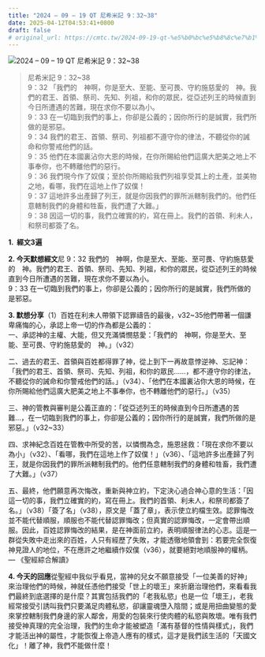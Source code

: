 ```yaml
---
title: "2024 – 09 – 19 QT 尼希米記 9：32~38"
date: 2025-04-12T04:53:41+0800
draft: false
# original_url: https://cmtc.tw/2024-09-19-qt-%e5%b0%bc%e5%b8%8c%e7%b1%b3%e8%a8%98-9%ef%bc%9a3238
---
```


![2024 – 09 – 19 QT 尼希米記 9：32~38](/images/qt.jpg  "2024 – 09 – 19 QT 尼希米記 9：32~38")

> 尼希米記 9：32~38  
> 9：32 「我們的　神啊，你是至大、至能、至可畏、守約施慈愛的　神。我們的君王、首領、祭司、先知、列祖，和你的眾民，從亞述列王的時候直到今日所遭遇的苦難，現在求你不要以為小。  
> 9：33 在一切臨到我們的事上，你卻是公義的；因你所行的是誠實，我們所做的是邪惡。  
> 9：34 我們的君王、首領、祭司、列祖都不遵守你的律法，不聽從你的誡命和你警戒他們的話。  
> 9：35 他們在本國裏沾你大恩的時候，在你所賜給他們這廣大肥美之地上不事奉你，也不轉離他們的惡行。  
> 9：36 我們現今作了奴僕；至於你所賜給我們列祖享受其上的土產，並美物之地，看哪，我們在這地上作了奴僕！  
> 9：37 這地許多出產歸了列王，就是你因我們的罪所派轄制我們的。他們任意轄制我們的身體和牲畜，我們遭了大難。」  
> 9：38 因這一切的事，我們立確實的約，寫在冊上。我們的首領、利未人，和祭司都簽了名。

**1.  經文3遍**

**2. 今天默想經文**尼 9：32 我們的　神啊，你是至大、至能、至可畏、守約施慈愛的　神。我們的君王、首領、祭司、先知、列祖，和你的眾民，從亞述列王的時候直到今日所遭遇的苦難，現在求你不要以為小。  
9：33 在一切臨到我們的事上，你卻是公義的；因你所行的是誠實，我們所做的是邪惡。

**3. 默想分享**（1）百姓在利未人帶領下認罪禱告的最後，v32~35他們帶著一個謙卑痛悔的心，承認上帝一切的作為都是公義的：  
一、承認神的主權、大能，但又充滿憐憫慈愛：「我們的　神啊，你是至大、至能、至可畏、守約施慈愛的　神。」（v32）

二、過去的君王、首領與百姓都得罪了神，從上到下一再故意悖逆神、忘記神：「我們的君王、首領、祭司、先知、列祖，和你的眾民……，都不遵守你的律法，不聽從你的誡命和你警戒他們的話。」（v34）、「他們在本國裏沾你大恩的時候，在你所賜給他們這廣大肥美之地上不事奉你，也不轉離他們的惡行。」（v35）

三、神的管教與審判是公義正直的：「從亞述列王的時候直到今日所遭遇的苦難…，在一切臨到我們的事上，你卻是公義的；因你所行的是誠實，我們所做的是邪惡。」（v32~33）

四、求神紀念百姓在管教中所受的苦，以憐憫為念，施恩拯救：「現在求你不要以為小」（v32）、「看哪，我們在這地上作了奴僕！」（v36）、「這地許多出產歸了列王，就是你因我們的罪所派轄制我們的。他們任意轄制我們的身體和牲畜，我們遭了大難。」（v37）

五、最終，他們願意再次悔改，重新與神立約，下定決心過合神心意的生活：「因這一切的事，我們立確實的約，寫在冊上。我們的首領、利未人，和祭司都簽了名。」（v38）「簽了名」（v38），原文是「蓋了章」，表示使立約檔生效。認罪悔改並不能代替順服，順服也不能代替認罪悔改；但真實的認罪悔改，一定會帶出順服。因此，百姓認罪悔改的結果，是在神面前立約，表明順服律法的心志。這是一群從失敗中走出來的百姓，人只有經歷了失敗，才能透徹地領會到：若要完全恢復神見證人的地位，不在應許之地繼續作奴僕（v36），就要絕對地順服神的權柄。— 《聖經綜合解讀》

**4. 今天的回應**從聖經中我似乎看見，當神的兒女不願意接受「一位美善的好神」來治理他們的時候，神就任憑他們接受「世上的壞王」來折磨治理他們，來看看我們最終到底選擇的是什麼？其實包括我們的「老我私慾」也是一位「壞王」，老我經常接受引誘叫我們只要滿足肉體私慾，卻讓靈魂墮入陰間；或是用扭曲變態的愛來掌控轄制我們身邊的家人鄰舍，用愛的包裝來行使肉體的私慾與敗壞。唯有我們接受神真理的完全治理，我們的生命才能被塑造「滿有基督的性情與樣式」，我們才能活出神的屬性，才能恢復上帝造人應有的樣式，這才是我們該生活的「天國文化」！離了神，我們不能做什麼！